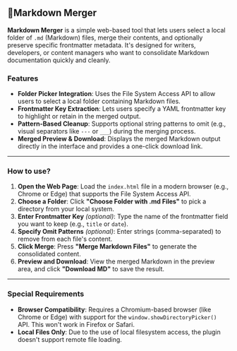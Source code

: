 ## 📘Markdown Merger

**Markdown Merger** is a simple web-based tool that lets users select a local folder of `.md` (Markdown) files, merge their contents, and optionally preserve specific frontmatter metadata. It's designed for writers, developers, or content managers who want to consolidate Markdown documentation quickly and cleanly.

### Features

- **Folder Picker Integration**: Uses the File System Access API to allow users to select a local folder containing Markdown files.
- **Frontmatter Key Extraction**: Lets users specify a YAML frontmatter key to highlight or retain in the merged output.
- **Pattern-Based Cleanup**: Supports optional string patterns to omit (e.g., visual separators like `---` or `___`) during the merging process.
- **Merged Preview & Download**: Displays the merged Markdown output directly in the interface and provides a one-click download link.

---

### How to use?

1. **Open the Web Page**: Load the `index.html` file in a modern browser (e.g., Chrome or Edge) that supports the File System Access API.
2. **Choose a Folder**: Click **"Choose Folder with .md Files"** to pick a directory from your local system.
3. **Enter Frontmatter Key** _(optional)_: Type the name of the frontmatter field you want to keep (e.g., `title` or `date`).
4. **Specify Omit Patterns** _(optional)_: Enter strings (comma-separated) to remove from each file's content.
5. **Click Merge**: Press **"Merge Markdown Files"** to generate the consolidated content.
6. **Preview and Download**: View the merged Markdown in the preview area, and click **"Download MD"** to save the result.

---

### Special Requirements

- **Browser Compatibility**: Requires a Chromium-based browser (like Chrome or Edge) with support for the `window.showDirectoryPicker()` API. This won't work in Firefox or Safari.
- **Local Files Only**: Due to the use of local filesystem access, the plugin doesn't support remote file loading.
